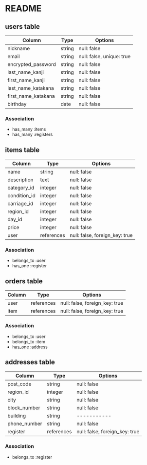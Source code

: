 # README

## users table
| Column                 | Type  | Options     |
| -----------------------| ------| ----------- |
| nickname               | string| null: false |
| email                  | string| null: false, unique: true |
| encrypted_password     | string| null: false |
| last_name_kanji        | string| null: false |
| first_name_kanji       | string| null: false |
| last_name_katakana     | string| null: false |
| first_name_katakana    | string| null: false |
| birthday               | date  | null: false |

### Association 

- has_many :items
- has_many :registers

## items table
| Column             | Type  | Options     |
| ----------------   | ------| ----------- |
| name               | string  | null: false |
| description        | text    | null: false |
| category_id        | integer | null: false |
| condition_id       | integer | null: false |
| carriage_id        | integer | null: false |
| region_id          | integer | null: false |
| day_id             | integer | null: false |
| price              | integer | null: false |
| user               | references| null: false, foreign_key: true |


### Association 
- belongs_to :user
- has_one :register


## orders table
| Column             | Type  | Options     |
| ----------------   | ------| ----------- |
| user               | references| null: false, foreign_key: true |
| item               | references| null: false, foreign_key: true |

### Association 
- belongs_to :user
- belongs_to :item
- has_one :address



## addresses table
| Column             | Type  | Options     |
| ----------------   | ------| ----------- |
| post_code          | string| null: false |
| region_id          |integer| null: false |
| city               | string| null: false |
| block_number       | string| null: false |
| building           | string| ----------- |
| phone_number       | string| null: false |
| register               | references| null: false, foreign_key: true |

### Association
- belongs_to :register







